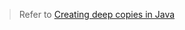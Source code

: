 > Refer to [Creating deep copies in Java](https://mflash.dev/post/2021/06/19/creating-deep-copies-in-java/)
